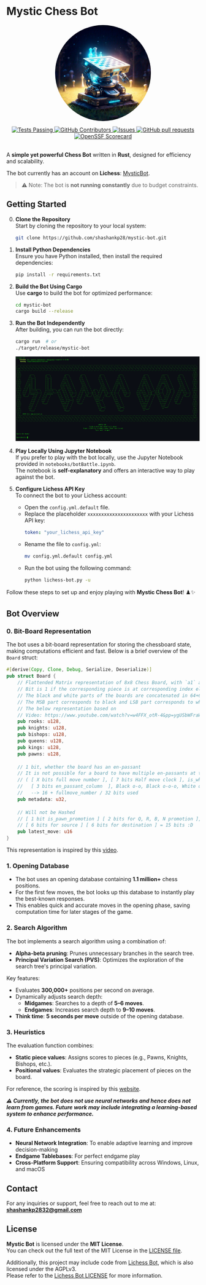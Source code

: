 # Mystic Chess Bot

<p align="center">
 <img style="border-radius: 50%" width="250px" src="./sample/MetaAIGen.jpg" align="center" alt="Mystic bot (Generated By MetaAI)" />
</p>
  <p align="center">
    <a href="https://github.com/shashankp28/mystic-bot/actions">
      <img alt="Tests Passing" src="https://github.com/shashankp28/mystic-bot/actions/workflows/rust.yml/badge.svg" />
    </a>
    <a href="https://github.com/shashankp28/mystic-bot/graphs/contributors">
      <img alt="GitHub Contributors" src="https://img.shields.io/github/contributors/shashankp28/mystic-bot" />
    </a>
    <a href="https://github.com/shashankp28/mystic-bot/issues">
      <img alt="Issues" src="https://img.shields.io/github/issues/shashankp28/mystic-bot?color=0088ff" />
    </a>
    <a href="https://github.com/shashankp28/mystic-bot/pulls">
      <img alt="GitHub pull requests" src="https://img.shields.io/github/issues-pr/shashankp28/mystic-bot?color=0088ff" />
    </a>
    <a href="https://securityscorecards.dev/viewer/?uri=github.com/shashankp28/mystic-bot">
      <img alt="OpenSSF Scorecard" src="https://api.securityscorecards.dev/projects/github.com/shashankp28/mystic-bot/badge" />
    </a>
    <br />
    <br />
  </p>
</p>

A **simple yet powerful Chess Bot** written in **Rust**, designed for efficiency and scalability.

The bot currently has an account on **Lichess**: [MysticBot](https://lichess.org/@/MysticBot).  
> ⚠️ Note: The bot is **not running constantly** due to budget constraints.
## Getting Started
0. **Clone the Repository**  
   Start by cloning the repository to your local system:  
   ```bash  
   git clone https://github.com/shashankp28/mystic-bot.git  
   ```

1. **Install Python Dependencies**  
   Ensure you have Python installed, then install the required dependencies:  
   ```bash  
   pip install -r requirements.txt  
   ```

2. **Build the Bot Using Cargo**  
   Use **cargo** to build the bot for optimized performance:  
   ```bash  
   cd mystic-bot  
   cargo build --release  
   ```

3. **Run the Bot Independently**  
   After building, you can run the bot directly:  
   ```bash  
   cargo run  # or  
   ./target/release/mystic-bot  
   ```  
   ![Bot Running Example](./sample/bot.png)

4. **Play Locally Using Jupyter Notebook**  
   If you prefer to play with the bot locally, use the Jupyter Notebook provided in `notebooks/botBattle.ipynb`.  
   The notebook is **self-explanatory** and offers an interactive way to play against the bot.

5. **Configure Lichess API Key**  
   To connect the bot to your Lichess account:  
   - Open the `config.yml.default` file.  
   - Replace the placeholder `xxxxxxxxxxxxxxxxxxxxxx` with your Lichess API key:  
     ```yml  
     token: "your_lichess_api_key"  
     ```  
   - Rename the file to `config.yml`:  
     ```bash  
     mv config.yml.default config.yml  
     ```  
   - Run the bot using the following command:  
     ```bash  
     python lichess-bot.py -u  
     ```

Follow these steps to set up and enjoy playing with **Mystic Chess Bot**! ♟️✨

## Bot Overview

### 0. Bit-Board Representation
The bot uses a bit-board representation for storing the chessboard state, making computations efficient and fast. Below is a brief overview of the `Board` struct:

```rust
#[derive(Copy, Clone, Debug, Serialize, Deserialize)]
pub struct Board {
    // Flattended Matrix representation of 8x8 Chess Board, with `a1` at the Top-Left
    // Bit is 1 if the corresponding piece is at corresponding index else 0
    // The black and white parts of the boards are concatenated in 64+64 = 128 bits
    // The MSB part corresponds to black and LSB part corresponds to white
    // The below representation based on
    // Video: https://www.youtube.com/watch?v=w4FFX_otR-4&pp=ygUSbWFraW5nIGEgY2hlc3MgYm90
    pub rooks: u128,
    pub knights: u128,
    pub bishops: u128,
    pub queens: u128,
    pub kings: u128,
    pub pawns: u128,

    // 1 bit, whether the board has an en-passant
    // It is not possible for a board to have multiple en-passants at the same time!
    // ( [ X bits full move number ], [ 7 bits Half move clock ], is_white_move, en_passant_warn,
    //   [ 3 bits en_passant_column  ], Black o-o, Black o-o-o, White o-o, White o-o-o )
    //   --> 16 + fullmove_number / 32 bits used
    pub metadata: u32,

    // Will not be Hashed
    // [ 1 bit is_pawn_promotion ] [ 2 bits for Q, R, B, N promotion ],
    // [ 6 bits for source ] [ 6 bits for destination ] = 15 bits :D
    pub latest_move: u16
}
```
This representation is inspired by this [video](https://www.youtube.com/watch?v=w4FFX_otR-4&pp=ygUSbWFraW5nIGEgY2hlc3MgYm90).

### 1. Opening Database
- The bot uses an opening database containing **1.1 million+** chess positions.
- For the first few moves, the bot looks up this database to instantly play the best-known responses.
- This enables quick and accurate moves in the opening phase, saving computation time for later stages of the game.

### 2. Search Algorithm
The bot implements a search algorithm using a combination of:

- **Alpha-beta pruning**: Prunes unnecessary branches in the search tree.
- **Principal Variation Search (PVS)**: Optimizes the exploration of the search tree's principal variation.

Key features:

- Evaluates **300,000+** positions per second on average.
- Dynamically adjusts search depth:
  - **Midgames**: Searches to a depth of **5–6 moves**.
  - **Endgames**: Increases search depth to **9–10 moves**.
- **Think time**: **5 seconds per move** outside of the opening database.

### 3. Heuristics
The evaluation function combines:
- **Static piece values**: Assigns scores to pieces (e.g., Pawns, Knights, Bishops, etc.).
- **Positional values**: Evaluates the strategic placement of pieces on the board.

For reference, the scoring is inspired by this [website](https://www.chessprogramming.org/Piece-Square_Tables).

***⚠️ Currently, the bot does not use neural networks and hence does not learn from games. Future work may include integrating a learning-based system to enhance performance.***

### 4. Future Enhancements

- **Neural Network Integration**: To enable adaptive learning and improve decision-making
- **Endgame Tablebases**: For perfect endgame play
- **Cross-Platform Support**: Ensuring compatibility across Windows, Linux, and macOS

## Contact

For any inquiries or support, feel free to reach out to me at: **shashankp2832@gmail.com**  

## License

**Mystic Bot** is licensed under the **MIT License**.  
You can check out the full text of the MIT License in the [LICENSE file](https://github.com/shashankp28/mystic-bot/blob/main/LICENSE).  

Additionally, this project may include code from [Lichess Bot](https://github.com/lichess-bot-devs/lichess-bot), which is also licensed under the AGPLv3.  
Please refer to the [Lichess Bot LICENSE](https://github.com/lichess-bot-devs/lichess-bot/blob/master/LICENSE) for more information.
